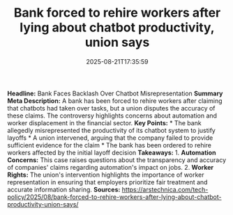 ﻿---
title: "Bank forced to rehire workers after lying about chatbot productivity, union says"
date: "2025-08-21T17:35:59"
category: "Markets"
summary: ""
slug: "bank forced to rehire workers after lying about chatbot prod"
source_urls:
  - "https://arstechnica.com/tech-policy/2025/08/bank-forced-to-rehire-workers-after-lying-about-chatbot-productivity-union-says/"
seo:
  title: "Bank forced to rehire workers after lying about chatbot productivity, union says | Hash n Hedge"
  description: ""
  keywords: ["news", "markets", "brief"]
---
**Headline:** Bank Faces Backlash Over Chatbot Misrepresentation  **Summary Meta Description:** A bank has been forced to rehire workers after claiming that chatbots had taken over tasks, but a union disputes the accuracy of these claims. The controversy highlights concerns about automation and worker displacement in the financial sector.  **Key Points:**  * The bank allegedly misrepresented the productivity of its chatbot system to justify layoffs * A union intervened, arguing that the company failed to provide sufficient evidence for the claim * The bank has been ordered to rehire workers affected by the initial layoff decision  **Takeaways:**  1. **Automation Concerns:** This case raises questions about the transparency and accuracy of companies' claims regarding automation's impact on jobs. 2. **Worker Rights:** The union's intervention highlights the importance of worker representation in ensuring that employers prioritize fair treatment and accurate information sharing.  **Sources:** https://arstechnica.com/tech-policy/2025/08/bank-forced-to-rehire-workers-after-lying-about-chatbot-productivity-union-says/ 
